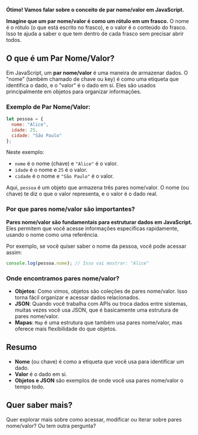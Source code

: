 **Ótimo! Vamos falar sobre o conceito de par nome/valor em JavaScript.**

**Imagine que um par nome/valor é como um rótulo em um frasco.** O nome é o rótulo (o que está escrito no frasco), e o valor é o conteúdo do frasco. Isso te ajuda a saber o que tem dentro de cada frasco sem precisar abrir todos.

## O que é um Par Nome/Valor?

Em JavaScript, um **par nome/valor** é uma maneira de armazenar dados. O "nome" (também chamado de chave ou key) é como uma etiqueta que identifica o dado, e o "valor" é o dado em si. Eles são usados principalmente em objetos para organizar informações.

### Exemplo de Par Nome/Valor:

```javascript
let pessoa = {
  nome: "Alice",
  idade: 25,
  cidade: "São Paulo"
};
```

Neste exemplo:
- `nome` é o nome (chave) e `"Alice"` é o valor.
- `idade` é o nome e `25` é o valor.
- `cidade` é o nome e `"São Paulo"` é o valor.

Aqui, `pessoa` é um objeto que armazena três pares nome/valor. O nome (ou chave) te diz o que o valor representa, e o valor é o dado real.

### Por que pares nome/valor são importantes?

**Pares nome/valor são fundamentais para estruturar dados em JavaScript.** Eles permitem que você acesse informações específicas rapidamente, usando o nome como uma referência.

Por exemplo, se você quiser saber o nome da pessoa, você pode acessar assim:

```javascript
console.log(pessoa.nome); // Isso vai mostrar: "Alice"
```

### Onde encontramos pares nome/valor?

- **Objetos**: Como vimos, objetos são coleções de pares nome/valor. Isso torna fácil organizar e acessar dados relacionados.
- **JSON**: Quando você trabalha com APIs ou troca dados entre sistemas, muitas vezes você usa JSON, que é basicamente uma estrutura de pares nome/valor.
- **Mapas**: `Map` é uma estrutura que também usa pares nome/valor, mas oferece mais flexibilidade do que objetos.

## Resumo

- **Nome** (ou chave) é como a etiqueta que você usa para identificar um dado.
- **Valor** é o dado em si.
- **Objetos e JSON** são exemplos de onde você usa pares nome/valor o tempo todo.

## Quer saber mais?

Quer explorar mais sobre como acessar, modificar ou iterar sobre pares nome/valor? Ou tem outra pergunta?